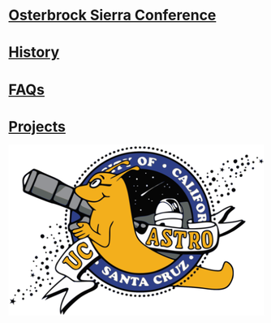 &nbsp;
# [Osterbrock Sierra Conference](osterbrock)
# [History](history)
# [FAQs](faqs)
# [Projects](projects)

![astrslug](astroslug.png)
